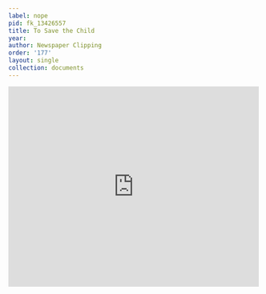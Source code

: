 ```yaml
---
label: nope
pid: fk_13426557
title: To Save the Child
year:
author: Newspaper Clipping
order: '177'
layout: single
collection: documents
---
```

<iframe src="https://northwestern.app.box.com/embed/s/8gqzux8rzbcky0yc7vrkcjf2e3ah5idm?sortColumn=date&view=list" width="500" height="400" frameborder="0" allowfullscreen webkitallowfullscreen msallowfullscreen></iframe>
